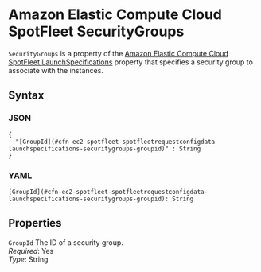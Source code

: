 # Amazon Elastic Compute Cloud SpotFleet SecurityGroups<a name="aws-properties-ec2-spotfleet-spotfleetrequestconfigdata-launchspecifications-securitygroups"></a>

`SecurityGroups` is a property of the [Amazon Elastic Compute Cloud SpotFleet LaunchSpecifications](aws-properties-ec2-spotfleet-spotfleetrequestconfigdata-launchspecifications.md) property that specifies a security group to associate with the instances\.

## Syntax<a name="w13ab1c21c10d111d118c73b5"></a>

### JSON<a name="aws-properties-ec2-spotfleet-spotfleetrequestconfigdata-launchspecifications-securitygroups-syntax.json"></a>

```
{
  "[GroupId](#cfn-ec2-spotfleet-spotfleetrequestconfigdata-launchspecifications-securitygroups-groupid)" : String
}
```

### YAML<a name="aws-properties-ec2-spotfleet-spotfleetrequestconfigdata-launchspecifications-securitygroups-syntax.yaml"></a>

```
[GroupId](#cfn-ec2-spotfleet-spotfleetrequestconfigdata-launchspecifications-securitygroups-groupid): String
```

## Properties<a name="w13ab1c21c10d111d118c73b7"></a>

`GroupId`  <a name="cfn-ec2-spotfleet-spotfleetrequestconfigdata-launchspecifications-securitygroups-groupid"></a>
The ID of a security group\.  
*Required*: Yes  
*Type*: String